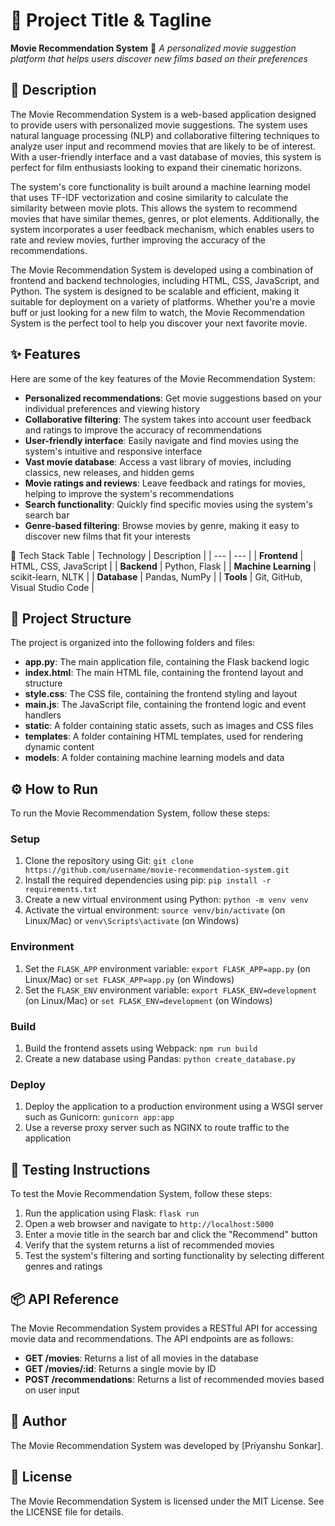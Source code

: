 🚀 Project Title & Tagline
==========================
**Movie Recommendation System** 🍿
_A personalized movie suggestion platform that helps users discover new films based on their preferences_

📖 Description
---------------
The Movie Recommendation System is a web-based application designed to provide users with personalized movie suggestions. The system uses natural language processing (NLP) and collaborative filtering techniques to analyze user input and recommend movies that are likely to be of interest. With a user-friendly interface and a vast database of movies, this system is perfect for film enthusiasts looking to expand their cinematic horizons.

The system's core functionality is built around a machine learning model that uses TF-IDF vectorization and cosine similarity to calculate the similarity between movie plots. This allows the system to recommend movies that have similar themes, genres, or plot elements. Additionally, the system incorporates a user feedback mechanism, which enables users to rate and review movies, further improving the accuracy of the recommendations.

The Movie Recommendation System is developed using a combination of frontend and backend technologies, including HTML, CSS, JavaScript, and Python. The system is designed to be scalable and efficient, making it suitable for deployment on a variety of platforms. Whether you're a movie buff or just looking for a new film to watch, the Movie Recommendation System is the perfect tool to help you discover your next favorite movie.

✨ Features
-----------
Here are some of the key features of the Movie Recommendation System:
* **Personalized recommendations**: Get movie suggestions based on your individual preferences and viewing history
* **Collaborative filtering**: The system takes into account user feedback and ratings to improve the accuracy of recommendations
* **User-friendly interface**: Easily navigate and find movies using the system's intuitive and responsive interface
* **Vast movie database**: Access a vast library of movies, including classics, new releases, and hidden gems
* **Movie ratings and reviews**: Leave feedback and ratings for movies, helping to improve the system's recommendations
* **Search functionality**: Quickly find specific movies using the system's search bar
* **Genre-based filtering**: Browse movies by genre, making it easy to discover new films that fit your interests

🧰 Tech Stack Table
| Technology | Description |
| --- | --- |
| **Frontend** | HTML, CSS, JavaScript |
| **Backend** | Python, Flask |
| **Machine Learning** | scikit-learn, NLTK |
| **Database** | Pandas, NumPy |
| **Tools** | Git, GitHub, Visual Studio Code |

📁 Project Structure
---------------------
The project is organized into the following folders and files:
* **app.py**: The main application file, containing the Flask backend logic
* **index.html**: The main HTML file, containing the frontend layout and structure
* **style.css**: The CSS file, containing the frontend styling and layout
* **main.js**: The JavaScript file, containing the frontend logic and event handlers
* **static**: A folder containing static assets, such as images and CSS files
* **templates**: A folder containing HTML templates, used for rendering dynamic content
* **models**: A folder containing machine learning models and data

⚙️ How to Run
---------------
To run the Movie Recommendation System, follow these steps:
### Setup
1. Clone the repository using Git: `git clone https://github.com/username/movie-recommendation-system.git`
2. Install the required dependencies using pip: `pip install -r requirements.txt`
3. Create a new virtual environment using Python: `python -m venv venv`
4. Activate the virtual environment: `source venv/bin/activate` (on Linux/Mac) or `venv\Scripts\activate` (on Windows)

### Environment
1. Set the `FLASK_APP` environment variable: `export FLASK_APP=app.py` (on Linux/Mac) or `set FLASK_APP=app.py` (on Windows)
2. Set the `FLASK_ENV` environment variable: `export FLASK_ENV=development` (on Linux/Mac) or `set FLASK_ENV=development` (on Windows)

### Build
1. Build the frontend assets using Webpack: `npm run build`
2. Create a new database using Pandas: `python create_database.py`

### Deploy
1. Deploy the application to a production environment using a WSGI server such as Gunicorn: `gunicorn app:app`
2. Use a reverse proxy server such as NGINX to route traffic to the application

🧪 Testing Instructions
------------------------
To test the Movie Recommendation System, follow these steps:
1. Run the application using Flask: `flask run`
2. Open a web browser and navigate to `http://localhost:5000`
3. Enter a movie title in the search bar and click the "Recommend" button
4. Verify that the system returns a list of recommended movies
5. Test the system's filtering and sorting functionality by selecting different genres and ratings


📦 API Reference
----------------
The Movie Recommendation System provides a RESTful API for accessing movie data and recommendations. The API endpoints are as follows:
* **GET /movies**: Returns a list of all movies in the database
* **GET /movies/:id**: Returns a single movie by ID
* **POST /recommendations**: Returns a list of recommended movies based on user input

👤 Author
---------
The Movie Recommendation System was developed by [Priyanshu Sonkar].

📝 License
---------
The Movie Recommendation System is licensed under the MIT License. See the LICENSE file for details.
